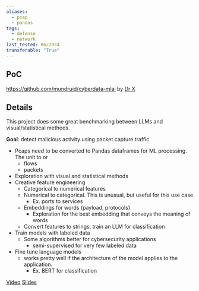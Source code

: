 ```yaml
---
aliases:
  - pcap
  - pandas
tags:
  - defense
  - network
last_tested: 06/2024
transferable: "True"
---
```


## **PoC**

https://github.com/mundruid/cyberdata-mlai by [Dr X ](
https://github.com/mundruid)

## **Details**

This project does some great benchmarking between LLMs and visual/statistical methods. 


**Goal**: detect malicious activity using packet capture traffic

- Pcaps need to be converted to Pandas dataframes for ML processing. The unit to or
  - flows
  - packets
- Exploration with visual and statistical methods
- Creative feature engineering
  - Categorical to numerical features
  - Numerical to categorical. This is unusual, but useful for this use case
    - Ex. ports to services
  - Embeddings for words (payload, protocols)
    - Exploration for the best embedding that conveys the meaning of words
  - Convert features to strings, train an LLM for classification
- Train models with labeled data
  - Some algorithms better for cybersecurity applications
    - semi-supervised for very few labeled data
- Fine tune language models
  - works pretty well if the architecture of the model applies to the application.
    - Ex. BERT for classification

[Video]()
[Slides](https://docs.google.com/presentation/d/1wPkWEvS-3Rn-RFp3CumPJQbYaOGXL88FCjV6uCCHaww/edit?usp=sharing)